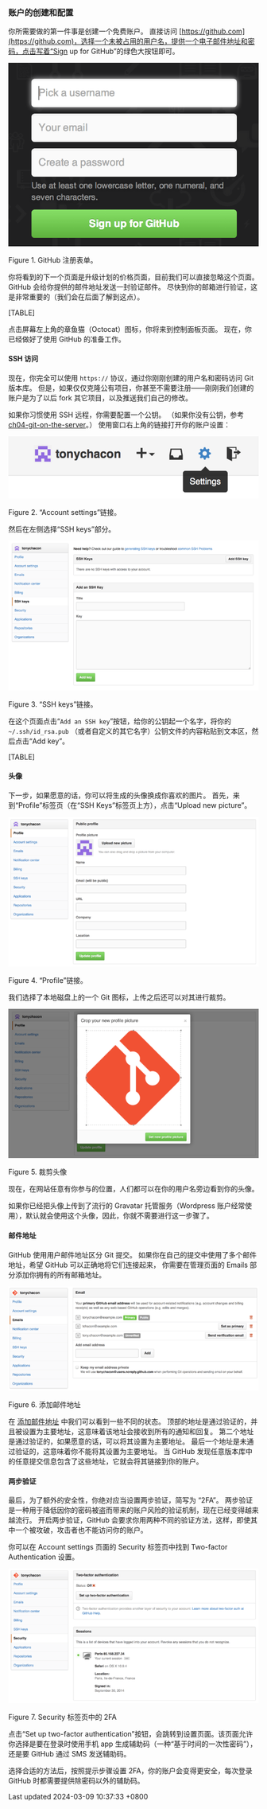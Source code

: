 ### 账户的创建和配置

你所需要做的第一件事是创建一个免费账户。 直接访问
[https://github.com](https://github.com)，选择一个未被占用的用户名，提供一个电子邮件地址和密码，点击写着“Sign
up for GitHub”的绿色大按钮即可。

![GitHub 注册表单。](../../../../../images/progit/signup.png)

Figure 1. GitHub 注册表单。

你将看到的下一个页面是升级计划的价格页面，目前我们可以直接忽略这个页面。
GitHub 会给你提供的邮件地址发送一封验证邮件。
尽快到你的邮箱进行验证，这是非常重要的（我们会在后面了解到这点）。

[TABLE]

点击屏幕左上角的章鱼猫（Octocat）图标，你将来到控制面板页面。
现在，你已经做好了使用 GitHub 的准备工作。

#### SSH 访问

现在，你完全可以使用 `https://` 协议，通过你刚刚创建的用户名和密码访问
Git 版本库。
但是，如果仅仅克隆公有项目，你甚至不需要注册——刚刚我们创建的账户是为了以后
fork 其它项目，以及推送我们自己的修改。

如果你习惯使用 SSH 远程，你需要配置一个公钥。 （如果你没有公钥，参考
[ch04-git-on-the-server](ch04-git-on-the-server.md#generate_ssh_key)。）
使用窗口右上角的链接打开你的账户设置：

![“Account settings”链接。](../../../../../images/progit/account-settings.png)

Figure 2. “Account settings”链接。

然后在左侧选择“SSH keys”部分。

![“SSH keys”链接。](../../../../../images/progit/ssh-keys.png)

Figure 3. “SSH keys”链接。

在这个页面点击“`Add an SSH key`”按钮，给你的公钥起一个名字，将你的
`~/.ssh/id_rsa.pub`
（或者自定义的其它名字）公钥文件的内容粘贴到文本区，然后点击“Add key”。

[TABLE]

#### 头像

下一步，如果愿意的话，你可以将生成的头像换成你喜欢的图片。
首先，来到“Profile”标签页（在“SSH Keys”标签页上方），点击“Upload new
picture”。

![“Profile”链接。](../../../../../images/progit/your-profile.png)

Figure 4. “Profile”链接。

我们选择了本地磁盘上的一个 Git 图标，上传之后还可以对其进行裁剪。

![裁剪已上传的头像。](../../../../../images/progit/avatar-crop.png)

Figure 5. 裁剪头像

现在，在网站任意有你参与的位置，人们都可以在你的用户名旁边看到你的头像。

如果你已经把头像上传到了流行的 Gravatar 托管服务（Wordpress
账户经常使用），默认就会使用这个头像，因此，你就不需要进行这一步骤了。

#### 邮件地址

GitHub 使用用户邮件地址区分 Git 提交。
如果你在自己的提交中使用了多个邮件地址，希望 GitHub
可以正确地将它们连接起来， 你需要在管理页面的 Emails
部分添加你拥有的所有邮箱地址。

![添加所有邮件地址。](../../../../../images/progit/email-settings.png)

Figure 6. 添加邮件地址

在 [添加邮件地址](#_add_email_addresses) 中我们可以看到一些不同的状态。
顶部的地址是通过验证的，并且被设置为主要地址，这意味着该地址会接收到所有的通知和回复。
第二个地址是通过验证的，如果愿意的话，可以将其设置为主要地址。
最后一个地址是未通过验证的，这意味着你不能将其设置为主要地址。 当 GitHub
发现任意版本库中的任意提交信息包含了这些地址，它就会将其链接到你的账户。

#### 两步验证

最后，为了额外的安全性，你绝对应当设置两步验证，简写为 “2FA”。
两步验证是一种用于降低因你的密码被盗而带来的账户风险的验证机制，现在已经变得越来越流行。
开启两步验证，GitHub
会要求你用两种不同的验证方法，这样，即使其中一个被攻破，攻击者也不能访问你的账户。

你可以在 Account settings 页面的 Security 标签页中找到 Two-factor
Authentication 设置。

![Security 标签页中的 2FA](../../../../../images/progit/2fa-1.png)

Figure 7. Security 标签页中的 2FA

点击“Set up two-factor
authentication”按钮，会跳转到设置页面。该页面允许你选择是要在登录时使用手机
app 生成辅助码（一种“基于时间的一次性密码”），还是要 GitHub 通过 SMS
发送辅助码。

选择合适的方法后，按照提示步骤设置 2FA，你的账户会变得更安全，每次登录
GitHub 时都需要提供除密码以外的辅助码。

Last updated 2024-03-09 10:37:33 +0800
